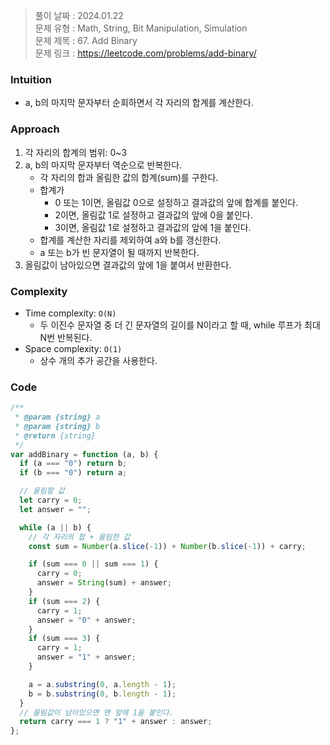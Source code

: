 > 풀이 날짜 : 2024.01.22  
> 문제 유형 : Math, String, Bit Manipulation, Simulation  
> 문제 제목 : 67. Add Binary  
> 문제 링크 : https://leetcode.com/problems/add-binary/

### Intuition

- a, b의 마지막 문자부터 순회하면서 각 자리의 합계를 계산한다.

### Approach

1. 각 자리의 합계의 범위: 0~3
2. a, b의 마지막 문자부터 역순으로 반복한다.
   - 각 자리의 합과 올림한 값의 합계(sum)를 구한다.
   - 합계가
     - 0 또는 1이면, 올림값 0으로 설정하고 결과값의 앞에 합계를 붙인다.
     - 2이면, 올림값 1로 설정하고 결과값의 앞에 0을 붙인다.
     - 3이면, 올림값 1로 설정하고 결과값의 앞에 1을 붙인다.
   - 합계를 계산한 자리를 제외하여 a와 b를 갱신한다.
   - a 또는 b가 빈 문자열이 될 때까지 반복한다.
3. 올림값이 남아있으면 결과값의 앞에 1을 붙여서 반환한다.

### Complexity

- Time complexity: `O(N)`
  - 두 이진수 문자열 중 더 긴 문자열의 길이를 N이라고 할 때, while 루프가 최대 N번 반복된다.
- Space complexity: `O(1)`
  - 상수 개의 추가 공간을 사용한다.

### Code

```js
/**
 * @param {string} a
 * @param {string} b
 * @return {string}
 */
var addBinary = function (a, b) {
  if (a === "0") return b;
  if (b === "0") return a;

  // 올림할 값
  let carry = 0;
  let answer = "";

  while (a || b) {
    // 각 자리의 합 + 올림한 값
    const sum = Number(a.slice(-1)) + Number(b.slice(-1)) + carry;

    if (sum === 0 || sum === 1) {
      carry = 0;
      answer = String(sum) + answer;
    }
    if (sum === 2) {
      carry = 1;
      answer = "0" + answer;
    }
    if (sum === 3) {
      carry = 1;
      answer = "1" + answer;
    }

    a = a.substring(0, a.length - 1);
    b = b.substring(0, b.length - 1);
  }
  // 올림값이 남아있으면 맨 앞에 1을 붙인다.
  return carry === 1 ? "1" + answer : answer;
};
```
